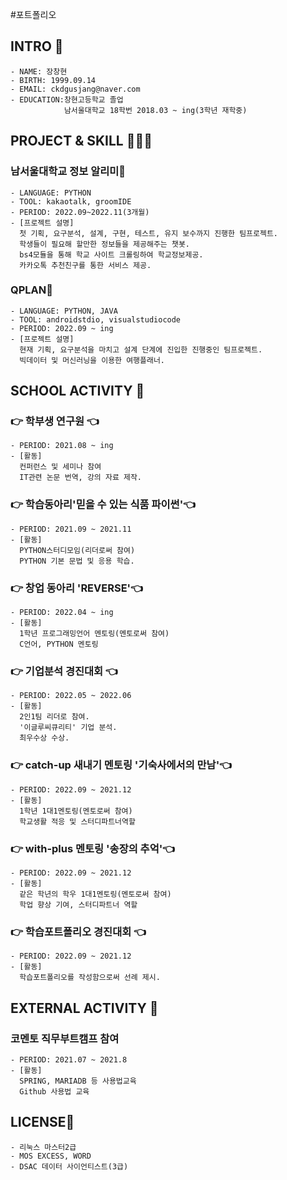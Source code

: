 #포트폴리오

## INTRO 👋

    - NAME: 장창현
    - BIRTH: 1999.09.14
    - EMAIL: ckdgusjang@naver.com
    - EDUCATION:창현고등학교 졸업 
                남서울대학교 18학번 2018.03 ~ ing(3학년 재학중)

## PROJECT & SKILL 🧑🏻‍💻

### 남서울대학교 정보 알리미📲
    - LANGUAGE: PYTHON
    - TOOL: kakaotalk, groomIDE
    - PERIOD: 2022.09~2022.11(3개월)
    - [프로젝트 설명]
      첫 기획, 요구분석, 설계, 구현, 테스트, 유지 보수까지 진행한 팀프로젝트.
      학생들이 필요해 할만한 정보들을 제공해주는 챗봇.
      bs4모듈을 통해 학교 사이트 크롤링하여 학교정보제공.
      카카오톡 추천친구를 통한 서비스 제공.
      
### QPLAN🏢
    - LANGUAGE: PYTHON, JAVA
    - TOOL: androidstdio, visualstudiocode
    - PERIOD: 2022.09 ~ ing
    - [프로젝트 설명]
      현재 기획, 요구분석을 마치고 설계 단계에 진입한 진행중인 팀프로젝트.
      빅데이터 및 머신러닝을 이용한 여행플래너.
      
## SCHOOL ACTIVITY 👯

### 👉 학부생 연구원 👈
    - PERIOD: 2021.08 ~ ing
    - [활동]
      컨퍼런스 및 세미나 참여 
      IT관련 논문 번역, 강의 자료 제작.
      
### 👉 학습동아리'믿을 수 있는 식품 파이썬'👈
    - PERIOD: 2021.09 ~ 2021.11
    - [활동]
      PYTHON스터디모임(리더로써 참여)
      PYTHON 기본 문법 및 응용 학습.

### 👉 창업 동아리 'REVERSE'👈
    - PERIOD: 2022.04 ~ ing
    - [활동]
      1학년 프로그래밍언어 멘토링(멘토로써 참여)
      C언어, PYTHON 멘토링

### 👉 기업분석 경진대회 👈
    - PERIOD: 2022.05 ~ 2022.06
    - [활동]
      2인1팀 리더로 참여.
      '이글루씨큐리티' 기업 분석.
      최우수상 수상.

### 👉 catch-up 새내기 멘토링 '기숙사에서의 만남'👈
    - PERIOD: 2022.09 ~ 2021.12
    - [활동]
      1학년 1대1멘토링(멘토로써 참여)
      학교생활 적응 및 스터디파트너역할

### 👉 with-plus 멘토링 '송장의 추억'👈
    - PERIOD: 2022.09 ~ 2021.12
    - [활동]
      같은 학년의 학우 1대1멘토링(멘토로써 참여)
      학업 향상 기여, 스터디파트너 역할

### 👉 학습포트폴리오 경진대회 👈
    - PERIOD: 2022.09 ~ 2021.12
    - [활동]
      학습포트폴리오를 작성함으로써 선례 제시.

## EXTERNAL ACTIVITY 👯
    
### 코멘토 직무부트캠프 참여
    - PERIOD: 2021.07 ~ 2021.8
    - [활동]
      SPRING, MARIADB 등 사용법교육
      Github 사용법 교육

## LICENSE💬

    - 리눅스 마스터2급
    - MOS EXCESS, WORD
    - DSAC 데이터 사이언티스트(3급)
<!--
**changhyun-jang/changhyun-jang** is a ✨ _special_ ✨ repository because its `README.md` (this file) appears on your GitHub profile.

Here are some ideas to get you started:

- 🔭 I’m currently working on ...
- 🌱 I’m currently learning ...
- 👯 I’m looking to collaborate on ...
- 🤔 I’m looking for help with ...
- 💬 Ask me about ...
- 📫 How to reach me: ...
- 😄 Pronouns: ...
- ⚡ Fun fact: ...
-->
